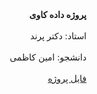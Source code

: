 <div dir="rtl">
<b>پروژه داده کاوی</b>
<br><br>
استاد: دکتر پرند
<br><br>
دانشجو: امین کاظمی
<br><br>
<a href="./project.ipynb">فایل پروژه</a>
</div>
